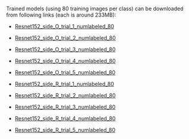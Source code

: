 Trained models (using 80 training images per class) can be downloaded from following links (each is around 233MB):

- <a href = "https://drive.google.com/file/d/1Mi8qrkx83tc_eeghrvtDgpMHbCQ-UI_h/view?usp=sharing"> Resnet152_side_O_trial_1_numlabeled_80 </a> 
- <a href = "https://drive.google.com/file/d/1oPXaMnd-rWKqERa3H06Kp9ay_X1pN0xg/view?usp=sharing"> Resnet152_side_O_trial_2_numlabeled_80 </a> 
- <a href = "https://drive.google.com/file/d/1nDcHkBVgT2wiun0iA5p2aV8733gpoGSp/view?usp=sharing"> Resnet152_side_O_trial_3_numlabeled_80 </a> 
- <a href = "https://drive.google.com/file/d/1dEum94D7Kv8C37FWUVCOvFSWZ7XnZQfl/view?usp=sharing"> Resnet152_side_O_trial_4_numlabeled_80 </a> 
- <a href = "https://drive.google.com/file/d/1-CGDA1jCy8wTWCq4s-Qf47wnrw094l-f/view?usp=sharing"> Resnet152_side_O_trial_5_numlabeled_80 </a>

- <a href = "https://drive.google.com/file/d/13y4D5BuaMZgKl_LztdhoZm44DE6bZ4Ew/view?usp=sharing"> Resnet152_side_R_trial_1_numlabeled_80 </a>
- <a href = "https://drive.google.com/file/d/1mHkaALLi8BT93WFT7aaZkleFSLAeJ_Kg/view?usp=sharing"> Resnet152_side_R_trial_2_numlabeled_80 </a> 
- <a href = "https://drive.google.com/file/d/1a7psVvLVDMnnK1IPMeX-H-P3GD6NiiRG/view?usp=sharing"> Resnet152_side_R_trial_3_numlabeled_80 </a>
- <a href = "https://drive.google.com/file/d/1rZbx5NdqRpJ-8bOcJuSrq_1wHZWRhuE5/view?usp=sharing"> Resnet152_side_R_trial_4_numlabeled_80 </a> 
- <a href = "https://drive.google.com/file/d/1yd2w8jQzi1Cz9_n9UfLSK_n1Squ5YVhg/view?usp=sharing"> Resnet152_side_R_trial_5_numlabeled_80 </a>
